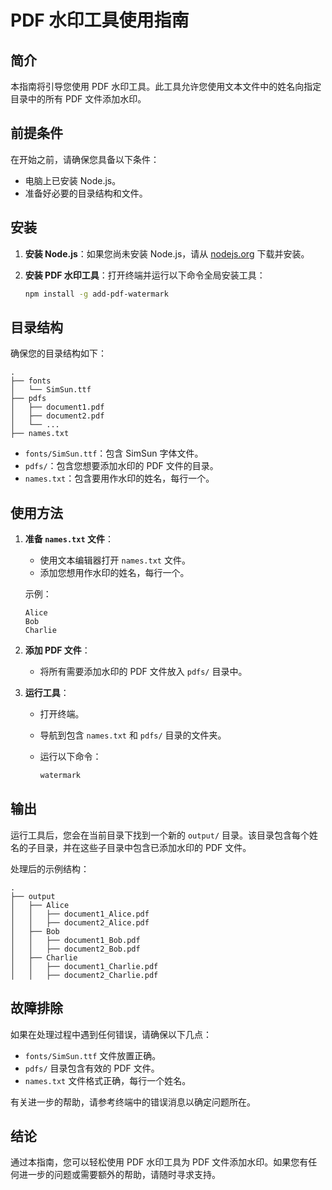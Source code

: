 # PDF 水印工具使用指南

## 简介
本指南将引导您使用 PDF 水印工具。此工具允许您使用文本文件中的姓名向指定目录中的所有 PDF 文件添加水印。

## 前提条件
在开始之前，请确保您具备以下条件：
- 电脑上已安装 Node.js。
- 准备好必要的目录结构和文件。

## 安装

1. **安装 Node.js**：如果您尚未安装 Node.js，请从 [nodejs.org](https://nodejs.org/) 下载并安装。

2. **安装 PDF 水印工具**：打开终端并运行以下命令全局安装工具：

    ```sh
    npm install -g add-pdf-watermark
    ```

## 目录结构
确保您的目录结构如下：

```
.
├── fonts
│   └── SimSun.ttf
├── pdfs
│   ├── document1.pdf
│   ├── document2.pdf
│   └── ...
├── names.txt
```

- `fonts/SimSun.ttf`：包含 SimSun 字体文件。
- `pdfs/`：包含您想要添加水印的 PDF 文件的目录。
- `names.txt`：包含要用作水印的姓名，每行一个。

## 使用方法

1. **准备 `names.txt` 文件**：
    - 使用文本编辑器打开 `names.txt` 文件。
    - 添加您想用作水印的姓名，每行一个。
    
    示例：
    ```
    Alice
    Bob
    Charlie
    ```

2. **添加 PDF 文件**：
    - 将所有需要添加水印的 PDF 文件放入 `pdfs/` 目录中。

3. **运行工具**：
    - 打开终端。
    - 导航到包含 `names.txt` 和 `pdfs/` 目录的文件夹。
    - 运行以下命令：

      ```sh
      watermark
      ```

## 输出
运行工具后，您会在当前目录下找到一个新的 `output/` 目录。该目录包含每个姓名的子目录，并在这些子目录中包含已添加水印的 PDF 文件。

处理后的示例结构：
```
.
├── output
│   ├── Alice
│   │   ├── document1_Alice.pdf
│   │   ├── document2_Alice.pdf
│   ├── Bob
│   │   ├── document1_Bob.pdf
│   │   ├── document2_Bob.pdf
│   ├── Charlie
│   │   ├── document1_Charlie.pdf
│   │   ├── document2_Charlie.pdf
```

## 故障排除
如果在处理过程中遇到任何错误，请确保以下几点：
- `fonts/SimSun.ttf` 文件放置正确。
- `pdfs/` 目录包含有效的 PDF 文件。
- `names.txt` 文件格式正确，每行一个姓名。

有关进一步的帮助，请参考终端中的错误消息以确定问题所在。

## 结论
通过本指南，您可以轻松使用 PDF 水印工具为 PDF 文件添加水印。如果您有任何进一步的问题或需要额外的帮助，请随时寻求支持。